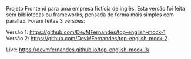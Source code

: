 Projeto Frontend para uma empresa fictícia de inglês.
Esta versão foi feita sem bibliotecas ou frameworks, pensada de forma mais simples com parallax.
Foram feitas 3 versões:

Versão 1: https://github.com/DevMFernandes/top-english-mock-1  
Versão 2: https://github.com/DevMFernandes/top-english-mock-2


Live: https://devmfernandes.github.io/top-english-mock-3/